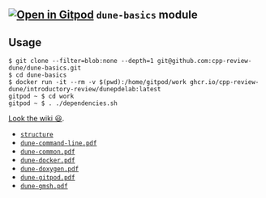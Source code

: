 ## [![Open in Gitpod](https://gitpod.io/button/open-in-gitpod.svg)](https://gitpod.io#/https://github.com/cpp-review-dune/Guillermo-dune-basic) `dune-basics` module

## Usage

```console
$ git clone --filter=blob:none --depth=1 git@github.com:cpp-review-dune/dune-basics.git
$ cd dune-basics
$ docker run -it --rm -v $(pwd):/home/gitpod/work ghcr.io/cpp-review-dune/introductory-review/dunepdelab:latest
gitpod ~ $ cd work
gitpod ~ $ . ./dependencies.sh
```

[Look the wiki 😃](https://github.com/cpp-review-dune/introductory-review/wiki).

- [`structure`](https://cpp-review-dune.github.io/dune-basics/structure.pdf)
- [`dune-command-line.pdf`](https://cpp-review-dune.github.io/dune-basics/dune-command-line.pdf)
- [`dune-common.pdf`](https://cpp-review-dune.github.io/dune-basics/dune-common.pdf)
- [`dune-docker.pdf`](https://cpp-review-dune.github.io/dune-basics/dune-docker.pdf)
- [`dune-doxygen.pdf`](https://cpp-review-dune.github.io/dune-basics/dune-doxygen.pdf)
- [`dune-gitpod.pdf`](https://cpp-review-dune.github.io/dune-basics/dune-gitpod.pdf)
- [`dune-gmsh.pdf`](https://cpp-review-dune.github.io/dune-basics/dune-gmsh.pdf)
